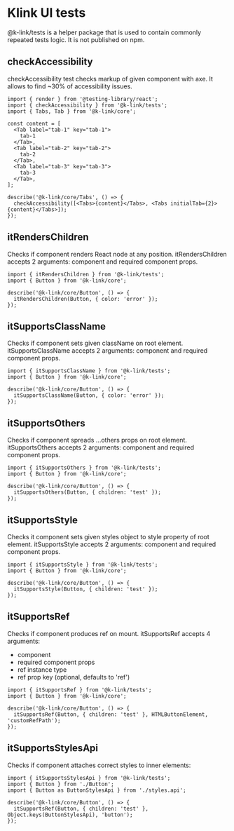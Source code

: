 # Klink UI tests

@k-link/tests is a helper package that is used to contain commonly repeated tests logic. It is not published on npm.

## checkAccessibility

checkAccessibility test checks markup of given component with axe. It allows to find ~30% of accessibility issues.

```tsx
import { render } from '@testing-library/react';
import { checkAccessibility } from '@k-link/tests';
import { Tabs, Tab } from '@k-link/core';

const content = [
  <Tab label="tab-1" key="tab-1">
    tab-1
  </Tab>,
  <Tab label="tab-2" key="tab-2">
    tab-2
  </Tab>,
  <Tab label="tab-3" key="tab-3">
    tab-3
  </Tab>,
];

describe('@k-link/core/Tabs', () => {
  checkAccessibility([<Tabs>{content}</Tabs>, <Tabs initialTab={2}>{content}</Tabs>]);
});
```

## itRendersChildren

Checks if component renders React node at any position. itRendersChildren accepts 2 arguments: component and required component props.

```tsx
import { itRendersChildren } from '@k-link/tests';
import { Button } from '@k-link/core';

describe('@k-link/core/Button', () => {
  itRendersChildren(Button, { color: 'error' });
});
```

## itSupportsClassName

Checks if component sets given className on root element. itSupportsClassName accepts 2 arguments: component and required component props.

```tsx
import { itSupportsClassName } from '@k-link/tests';
import { Button } from '@k-link/core';

describe('@k-link/core/Button', () => {
  itSupportsClassName(Button, { color: 'error' });
});
```

## itSupportsOthers

Checks if component spreads ...others props on root element. itSupportsOthers accepts 2 arguments: component and required component props.

```tsx
import { itSupportsOthers } from '@k-link/tests';
import { Button } from '@k-link/core';

describe('@k-link/core/Button', () => {
  itSupportsOthers(Button, { children: 'test' });
});
```

## itSupportsStyle

Checks it component sets given styles object to style property of root element. itSupportsStyle accepts 2 arguments: component and required component props.

```tsx
import { itSupportsStyle } from '@k-link/tests';
import { Button } from '@k-link/core';

describe('@k-link/core/Button', () => {
  itSupportsStyle(Button, { children: 'test' });
});
```

## itSupportsRef

Checks if component produces ref on mount. itSupportsRef accepts 4 arguments:

- component
- required component props
- ref instance type
- ref prop key (optional, defaults to 'ref')

```tsx
import { itSupportsRef } from '@k-link/tests';
import { Button } from '@k-link/core';

describe('@k-link/core/Button', () => {
  itSupportsRef(Button, { children: 'test' }, HTMLButtonElement, 'customRefPath');
});
```

## itSupportsStylesApi

Checks if component attaches correct styles to inner elements:

```tsx
import { itSupportsStylesApi } from '@k-link/tests';
import { Button } from './Button';
import { Button as ButtonStylesApi } from './styles.api';

describe('@k-link/core/Button', () => {
  itSupportsRef(Button, { children: 'test' }, Object.keys(ButtonStylesApi), 'button');
});
```
